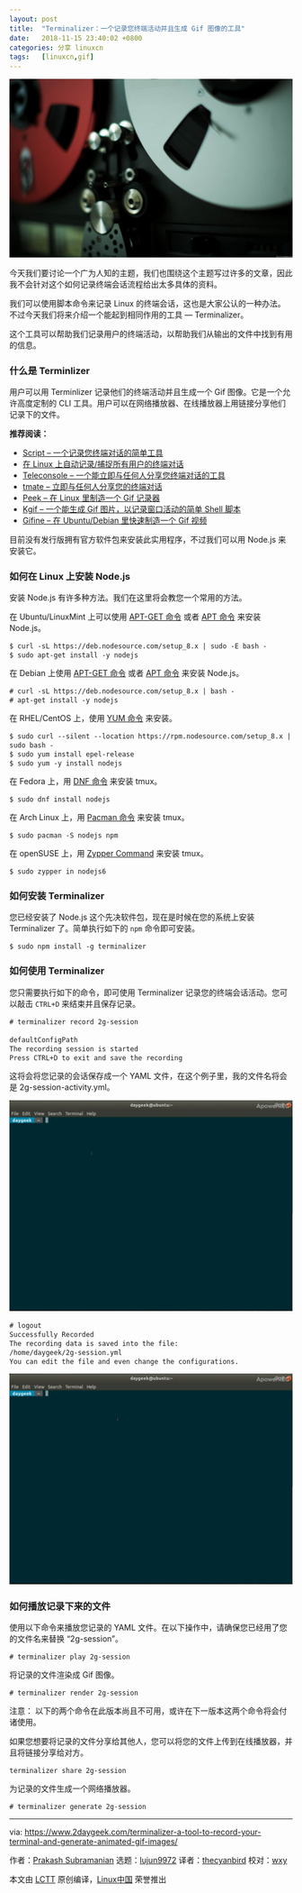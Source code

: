 ```yaml
---
layout: post
title:	"Terminalizer：一个记录您终端活动并且生成 Gif 图像的工具"
date:	2018-11-15 23:40:02 +0800 
categories:	分享 linuxcn 
tags:	[linuxcn,gif]
---
```



![](/Asserts/Images/album/201811/15/233937pys5heheqq5ve2h5.jpg)


今天我们要讨论一个广为人知的主题，我们也围绕这个主题写过许多的文章，因此我不会针对这个如何记录终端会话流程给出太多具体的资料。


我们可以使用脚本命令来记录 Linux 的终端会话，这也是大家公认的一种办法。不过今天我们将来介绍一个能起到相同作用的工具 — Terminalizer。


这个工具可以帮助我们记录用户的终端活动，以帮助我们从输出的文件中找到有用的信息。


### 什么是 Terminlizer


用户可以用 Terminlizer 记录他们的终端活动并且生成一个 Gif 图像。它是一个允许高度定制的 CLI 工具。用户可以在网络播放器、在线播放器上用链接分享他们记录下的文件。


**推荐阅读：**


* [Script – 一个记录您终端对话的简单工具](https://www.2daygeek.com/script-command-record-save-your-terminal-session-activity-linux/)
* [在 Linux 上自动记录/捕捉所有用户的终端对话](https://www.2daygeek.com/automatically-record-all-users-terminal-sessions-activity-linux-script-command/)
* [Teleconsole – 一个能立即与任何人分享您终端对话的工具](https://www.2daygeek.com/teleconsole-share-terminal-session-instantly-to-anyone-in-seconds/)
* [tmate – 立即与任何人分享您的终端对话](https://www.2daygeek.com/tmate-instantly-share-your-terminal-session-to-anyone-in-seconds/)
* [Peek – 在 Linux 里制造一个 Gif 记录器](https://www.2daygeek.com/peek-create-animated-gif-screen-recorder-capture-arch-linux-mint-fedora-ubuntu/)
* [Kgif – 一个能生成 Gif 图片，以记录窗口活动的简单 Shell 脚本](https://www.2daygeek.com/kgif-create-animated-gif-file-active-window-screen-recorder-capture-arch-linux-mint-fedora-ubuntu-debian-opensuse-centos/)
* [Gifine – 在 Ubuntu/Debian 里快速制造一个 Gif 视频](https://www.2daygeek.com/gifine-create-animated-gif-vedio-recorder-linux-mint-debian-ubuntu/)


目前没有发行版拥有官方软件包来安装此实用程序，不过我们可以用 Node.js 来安装它。


### 如何在 Linux 上安装 Node.js


安装 Node.js 有许多种方法。我们在这里将会教您一个常用的方法。


在 Ubuntu/LinuxMint 上可以使用 [APT-GET 命令](https://www.2daygeek.com/apt-get-apt-cache-command-examples-manage-packages-debian-ubuntu-systems/) 或者 [APT 命令](https://www.2daygeek.com/apt-command-examples-manage-packages-debian-ubuntu-systems/) 来安装 Node.js。



```
$ curl -sL https://deb.nodesource.com/setup_8.x | sudo -E bash -
$ sudo apt-get install -y nodejs
```

在 Debian 上使用 [APT-GET 命令](https://www.2daygeek.com/apt-get-apt-cache-command-examples-manage-packages-debian-ubuntu-systems/) 或者 [APT 命令](https://www.2daygeek.com/apt-command-examples-manage-packages-debian-ubuntu-systems/) 来安装 Node.js。



```
# curl -sL https://deb.nodesource.com/setup_8.x | bash -
# apt-get install -y nodejs 
```

在 RHEL/CentOS 上，使用 [YUM 命令](https://www.2daygeek.com/yum-command-examples-manage-packages-rhel-centos-systems/) 来安装。



```
$ sudo curl --silent --location https://rpm.nodesource.com/setup_8.x | sudo bash -
$ sudo yum install epel-release
$ sudo yum -y install nodejs
```

在 Fedora 上，用 [DNF 命令](https://www.2daygeek.com/dnf-command-examples-manage-packages-fedora-system/) 来安装 tmux。



```
$ sudo dnf install nodejs
```

在 Arch Linux 上，用 [Pacman 命令](https://www.2daygeek.com/pacman-command-examples-manage-packages-arch-linux-system/) 来安装 tmux。



```
$ sudo pacman -S nodejs npm
```

在 openSUSE 上，用 [Zypper Command](https://www.2daygeek.com/zypper-command-examples-manage-packages-opensuse-system/) 来安装 tmux。



```
$ sudo zypper in nodejs6
```

### 如何安装 Terminalizer


您已经安装了 Node.js 这个先决软件包，现在是时候在您的系统上安装 Terminalizer 了。简单执行如下的 `npm` 命令即可安装。



```
$ sudo npm install -g terminalizer
```

### 如何使用 Terminalizer


您只需要执行如下的命令，即可使用 Terminalizer 记录您的终端会话活动。您可以敲击 `CTRL+D` 来结束并且保存记录。



```
# terminalizer record 2g-session

defaultConfigPath
The recording session is started
Press CTRL+D to exit and save the recording
```

这将会将您记录的会话保存成一个 YAML 文件，在这个例子里，我的文件名将会是 2g-session-activity.yml。


![](/Asserts/Images/album/201811/15/234008jd9zad6sftswtth3.gif)



```
# logout
Successfully Recorded
The recording data is saved into the file:
/home/daygeek/2g-session.yml
You can edit the file and even change the configurations.
```

![](/Asserts/Images/album/201811/15/234011spwpf9ef100jzre0.gif)


### 如何播放记录下来的文件


使用以下命令来播放您记录的 YAML 文件。在以下操作中，请确保您已经用了您的文件名来替换 “2g-session”。



```
# terminalizer play 2g-session
```

将记录的文件渲染成 Gif 图像。



```
# terminalizer render 2g-session
```

注意： 以下的两个命令在此版本尚且不可用，或许在下一版本这两个命令将会付诸使用。


如果您想要将记录的文件分享给其他人，您可以将您的文件上传到在线播放器，并且将链接分享给对方。



```
terminalizer share 2g-session
```

为记录的文件生成一个网络播放器。



```
# terminalizer generate 2g-session
```



---


via: <https://www.2daygeek.com/terminalizer-a-tool-to-record-your-terminal-and-generate-animated-gif-images/>


作者：[Prakash Subramanian](https://www.2daygeek.com/author/prakash/) 选题：[lujun9972](https://github.com/lujun9972) 译者：[thecyanbird](https://github.com/thecyanbird) 校对：[wxy](https://github.com/wxy)


本文由 [LCTT](https://github.com/LCTT/TranslateProject) 原创编译，[Linux中国](https://linux.cn/) 荣誉推出
